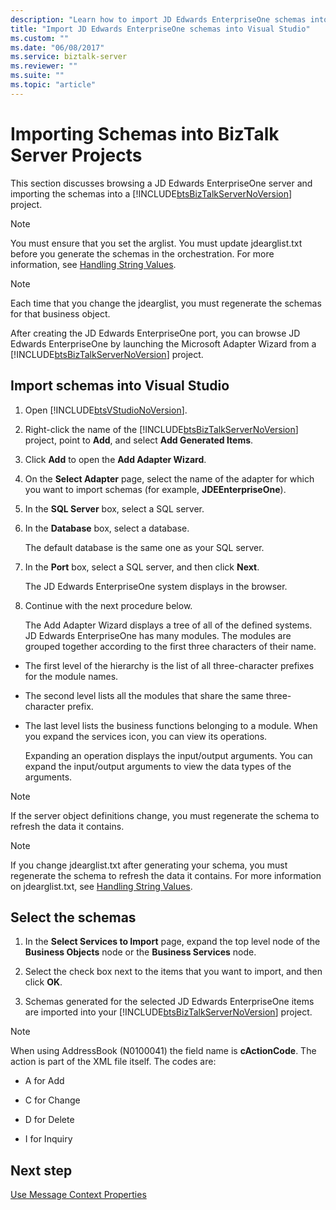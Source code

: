 ```yaml
---
description: "Learn how to import JD Edwards EnterpriseOne schemas into a BizTalk Server project."
title: "Import JD Edwards EnterpriseOne schemas into Visual Studio"
ms.custom: ""
ms.date: "06/08/2017"
ms.service: biztalk-server
ms.reviewer: ""
ms.suite: ""
ms.topic: "article"
---
```

# Importing Schemas into BizTalk Server Projects

This section discusses browsing a JD Edwards EnterpriseOne server and importing the schemas into a [!INCLUDE[btsBizTalkServerNoVersion](../includes/btsbiztalkservernoversion-md.md)] project.  
  
> [!NOTE]
> You must ensure that you set the arglist. You must update jdearglist.txt before you generate the schemas in the orchestration. For more information, see [Handling String Values](../core/handling-string-values2.md).  
  
> [!NOTE]
> Each time that you change the jdearglist, you must regenerate the schemas for that business object.  
  
After creating the JD Edwards EnterpriseOne port, you can browse JD Edwards EnterpriseOne by launching the Microsoft Adapter Wizard from a [!INCLUDE[btsBizTalkServerNoVersion](../includes/btsbiztalkservernoversion-md.md)] project.  
  
## Import schemas into Visual Studio
  
1. Open [!INCLUDE[btsVStudioNoVersion](../includes/btsvstudionoversion-md.md)].  
  
2. Right-click the name of the [!INCLUDE[btsBizTalkServerNoVersion](../includes/btsbiztalkservernoversion-md.md)] project, point to **Add**, and select **Add Generated Items**.  
  
3. Click **Add** to open the **Add Adapter Wizard**.  
  
4. On the **Select Adapter** page, select the name of the adapter for which you want to import schemas (for example, **JDEEnterpriseOne**).  
  
5. In the **SQL Server** box, select a SQL server.  
  
6. In the **Database** box, select a database.  
  
    The default database is the same one as your SQL server.  
  
7. In the **Port** box, select a SQL server, and then click **Next**.  
  
    The JD Edwards EnterpriseOne system displays in the browser.  
  
8. Continue with the next procedure below.  
  
   The Add Adapter Wizard displays a tree of all of the defined systems. JD Edwards EnterpriseOne has many modules. The modules are grouped together according to the first three characters of their name.  
  
- The first level of the hierarchy is the list of all three-character prefixes for the module names.  
  
- The second level lists all the modules that share the same three-character prefix.  
  
- The last level lists the business functions belonging to a module. When you expand the services icon, you can view its operations.  
  
  Expanding an operation displays the input/output arguments. You can expand the input/output arguments to view the data types of the arguments.  
  
> [!NOTE]
> If the server object definitions change, you must regenerate the schema to refresh the data it contains.  
  
> [!NOTE]
> If you change jdearglist.txt after generating your schema, you must regenerate the schema to refresh the data it contains. For more information on jdearglist.txt, see [Handling String Values](../core/handling-string-values2.md).  
  
## Select the schemas  
  
1. In the **Select Services to Import** page, expand the top level node of the **Business Objects** node or the **Business Services** node.  
  
2. Select the check box next to the items that you want to import, and then click **OK**.  
  
3. Schemas generated for the selected JD Edwards EnterpriseOne items are imported into your [!INCLUDE[btsBizTalkServerNoVersion](../includes/btsbiztalkservernoversion-md.md)] project.  
  
> [!NOTE]
> When using AddressBook (N0100041) the field name is **cActionCode**. The action is part of the XML file itself. The codes are:  
  
- A for Add  
  
- C for Change  
  
- D for Delete  
  
- I for Inquiry  
  
## Next step

[Use Message Context Properties](../core/using-message-context-properties1.md)
